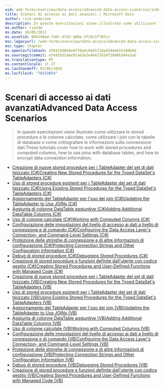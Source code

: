 ```yaml
---
uid: web-forms/overview/data-access/advanced-data-access-scenarios/index
title: Scenari di accesso ai dati avanzati | Microsoft Docs
author: rick-anderson
description: In queste esercitazioni viene illustrato come utilizzare le stored procedure e le colonne calcolate, come utilizzare i join con le tabelle di database e come crittografare le informazioni di connessione dati...
ms.author: riande
ms.date: 10/05/2011
ms.assetid: 00d198ed-fddc-4fd3-a86e-3f29c5f707cc
msc.legacyurl: /web-forms/overview/data-access/advanced-data-access-scenarios
msc.type: chapter
ms.openlocfilehash: 25041560b9e8ff0a8c944572dad344e655100b0d
ms.sourcegitcommit: e7e91932a6e91a63e2e46417626f39d6b244a3ab
ms.translationtype: MT
ms.contentlocale: it-IT
ms.lasthandoff: 03/06/2020
ms.locfileid: "78533054"
---
```

# <a name="advanced-data-access-scenarios"></a><span data-ttu-id="8f547-103">Scenari di accesso ai dati avanzati</span><span class="sxs-lookup"><span data-stu-id="8f547-103">Advanced Data Access Scenarios</span></span>

> <span data-ttu-id="8f547-104">In queste esercitazioni viene illustrato come utilizzare le stored procedure e le colonne calcolate, come utilizzare i join con le tabelle di database e come crittografare le informazioni sulla connessione dati.</span><span class="sxs-lookup"><span data-stu-id="8f547-104">These tutorials cover how to work with stored procedures and computed columns, how to use joins with database tables, and how to encrypt data connection information.</span></span>

- [<span data-ttu-id="8f547-105">Creazione di nuove stored procedure per i TableAdapter del set di dati tipizzato (C#)</span><span class="sxs-lookup"><span data-stu-id="8f547-105">Creating New Stored Procedures for the Typed DataSet's TableAdapters (C#)</span></span>](creating-new-stored-procedures-for-the-typed-dataset-s-tableadapters-cs.md)
- [<span data-ttu-id="8f547-106">Uso di stored procedure esistenti per i TableAdapter del set di dati tipizzato (C#)</span><span class="sxs-lookup"><span data-stu-id="8f547-106">Using Existing Stored Procedures for the Typed DataSet's TableAdapters (C#)</span></span>](using-existing-stored-procedures-for-the-typed-dataset-s-tableadapters-cs.md)
- [<span data-ttu-id="8f547-107">Aggiornamento del TableAdapter per l'uso dei join (C#)</span><span class="sxs-lookup"><span data-stu-id="8f547-107">Updating the TableAdapter to Use JOINs (C#)</span></span>](updating-the-tableadapter-to-use-joins-cs.md)
- [<span data-ttu-id="8f547-108">Aggiunta di colonne DataTable aggiuntive (C#)</span><span class="sxs-lookup"><span data-stu-id="8f547-108">Adding Additional DataTable Columns (C#)</span></span>](adding-additional-datatable-columns-cs.md)
- [<span data-ttu-id="8f547-109">Uso di colonne calcolate (C#)</span><span class="sxs-lookup"><span data-stu-id="8f547-109">Working with Computed Columns (C#)</span></span>](working-with-computed-columns-cs.md)
- [<span data-ttu-id="8f547-110">Configurazione delle impostazioni del livello di accesso ai dati a livello di connessione e di comando (C#)</span><span class="sxs-lookup"><span data-stu-id="8f547-110">Configuring the Data Access Layer's Connection- and Command-Level Settings (C#)</span></span>](configuring-the-data-access-layer-s-connection-and-command-level-settings-cs.md)
- [<span data-ttu-id="8f547-111">Protezione delle stringhe di connessione e di altre informazioni di configurazione (C#)</span><span class="sxs-lookup"><span data-stu-id="8f547-111">Protecting Connection Strings and Other Configuration Information (C#)</span></span>](protecting-connection-strings-and-other-configuration-information-cs.md)
- [<span data-ttu-id="8f547-112">Debug di stored procedure (C#)</span><span class="sxs-lookup"><span data-stu-id="8f547-112">Debugging Stored Procedures (C#)</span></span>](debugging-stored-procedures-cs.md)
- [<span data-ttu-id="8f547-113">Creazione di stored procedure e funzioni definite dall'utente con codice gestito (C#)</span><span class="sxs-lookup"><span data-stu-id="8f547-113">Creating Stored Procedures and User-Defined Functions with Managed Code (C#)</span></span>](creating-stored-procedures-and-user-defined-functions-with-managed-code-cs.md)
- [<span data-ttu-id="8f547-114">Creazione di nuove stored procedure per i TableAdapter del set di dati tipizzato (VB)</span><span class="sxs-lookup"><span data-stu-id="8f547-114">Creating New Stored Procedures for the Typed DataSet's TableAdapters (VB)</span></span>](creating-new-stored-procedures-for-the-typed-dataset-s-tableadapters-vb.md)
- [<span data-ttu-id="8f547-115">Uso di stored procedure esistenti per i TableAdapter del set di dati tipizzato (VB)</span><span class="sxs-lookup"><span data-stu-id="8f547-115">Using Existing Stored Procedures for the Typed DataSet's TableAdapters (VB)</span></span>](using-existing-stored-procedures-for-the-typed-dataset-s-tableadapters-vb.md)
- [<span data-ttu-id="8f547-116">Aggiornamento del TableAdapter per l'uso dei join (VB)</span><span class="sxs-lookup"><span data-stu-id="8f547-116">Updating the TableAdapter to Use JOINs (VB)</span></span>](updating-the-tableadapter-to-use-joins-vb.md)
- [<span data-ttu-id="8f547-117">Aggiunta di colonne DataTable aggiuntive (VB)</span><span class="sxs-lookup"><span data-stu-id="8f547-117">Adding Additional DataTable Columns (VB)</span></span>](adding-additional-datatable-columns-vb.md)
- [<span data-ttu-id="8f547-118">Uso di colonne calcolate (VB)</span><span class="sxs-lookup"><span data-stu-id="8f547-118">Working with Computed Columns (VB)</span></span>](working-with-computed-columns-vb.md)
- [<span data-ttu-id="8f547-119">Configurazione delle impostazioni del livello di accesso ai dati a livello di connessione e di comando (VB)</span><span class="sxs-lookup"><span data-stu-id="8f547-119">Configuring the Data Access Layer's Connection- and Command-Level Settings (VB)</span></span>](configuring-the-data-access-layer-s-connection-and-command-level-settings-vb.md)
- [<span data-ttu-id="8f547-120">Protezione delle stringhe di connessione e di altre informazioni di configurazione (VB)</span><span class="sxs-lookup"><span data-stu-id="8f547-120">Protecting Connection Strings and Other Configuration Information (VB)</span></span>](protecting-connection-strings-and-other-configuration-information-vb.md)
- [<span data-ttu-id="8f547-121">Debug di stored procedure (VB)</span><span class="sxs-lookup"><span data-stu-id="8f547-121">Debugging Stored Procedures (VB)</span></span>](debugging-stored-procedures-vb.md)
- [<span data-ttu-id="8f547-122">Creazione di stored procedure e funzioni definite dall'utente con codice gestito (VB)</span><span class="sxs-lookup"><span data-stu-id="8f547-122">Creating Stored Procedures and User-Defined Functions with Managed Code (VB)</span></span>](creating-stored-procedures-and-user-defined-functions-with-managed-code-vb.md)
